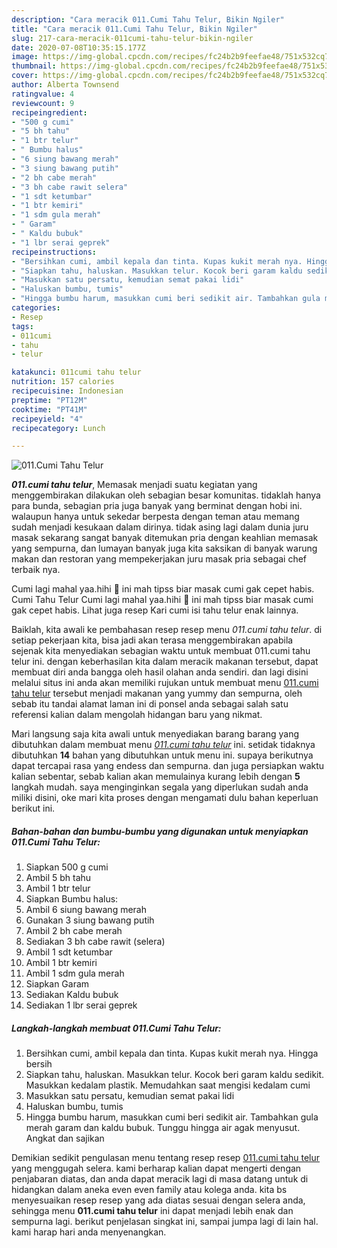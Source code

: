 ```yaml
---
description: "Cara meracik 011.Cumi Tahu Telur, Bikin Ngiler"
title: "Cara meracik 011.Cumi Tahu Telur, Bikin Ngiler"
slug: 217-cara-meracik-011cumi-tahu-telur-bikin-ngiler
date: 2020-07-08T10:35:15.177Z
image: https://img-global.cpcdn.com/recipes/fc24b2b9feefae48/751x532cq70/011cumi-tahu-telur-foto-resep-utama.jpg
thumbnail: https://img-global.cpcdn.com/recipes/fc24b2b9feefae48/751x532cq70/011cumi-tahu-telur-foto-resep-utama.jpg
cover: https://img-global.cpcdn.com/recipes/fc24b2b9feefae48/751x532cq70/011cumi-tahu-telur-foto-resep-utama.jpg
author: Alberta Townsend
ratingvalue: 4
reviewcount: 9
recipeingredient:
- "500 g cumi"
- "5 bh tahu"
- "1 btr telur"
- " Bumbu halus"
- "6 siung bawang merah"
- "3 siung bawang putih"
- "2 bh cabe merah"
- "3 bh cabe rawit selera"
- "1 sdt ketumbar"
- "1 btr kemiri"
- "1 sdm gula merah"
- " Garam"
- " Kaldu bubuk"
- "1 lbr serai geprek"
recipeinstructions:
- "Bersihkan cumi, ambil kepala dan tinta. Kupas kukit merah nya. Hingga bersih"
- "Siapkan tahu, haluskan. Masukkan telur. Kocok beri garam kaldu sedikit. Masukkan kedalam plastik. Memudahkan saat mengisi kedalam cumi"
- "Masukkan satu persatu, kemudian semat pakai lidi"
- "Haluskan bumbu, tumis"
- "Hingga bumbu harum, masukkan cumi beri sedikit air. Tambahkan gula merah garam dan kaldu bubuk. Tunggu hingga air agak menyusut. Angkat dan sajikan"
categories:
- Resep
tags:
- 011cumi
- tahu
- telur

katakunci: 011cumi tahu telur 
nutrition: 157 calories
recipecuisine: Indonesian
preptime: "PT12M"
cooktime: "PT41M"
recipeyield: "4"
recipecategory: Lunch

---
```



![011.Cumi Tahu Telur](https://img-global.cpcdn.com/recipes/fc24b2b9feefae48/751x532cq70/011cumi-tahu-telur-foto-resep-utama.jpg)

<b><i>011.cumi tahu telur</i></b>, Memasak menjadi suatu kegiatan yang menggembirakan dilakukan oleh sebagian besar komunitas. tidaklah hanya para bunda, sebagian pria juga banyak yang berminat dengan hobi ini. walaupun hanya untuk sekedar berpesta dengan teman atau memang sudah menjadi kesukaan dalam dirinya. tidak asing lagi dalam dunia juru masak sekarang sangat banyak ditemukan pria dengan keahlian memasak yang sempurna, dan lumayan banyak juga kita saksikan di banyak warung makan dan restoran yang mempekerjakan juru masak pria sebagai chef terbaik nya.

Cumi lagi mahal yaa.hihi 🤣 ini mah tipss biar masak cumi gak cepet habis. Cumi Tahu Telur Cumi lagi mahal yaa.hihi 🤣 ini mah tipss biar masak cumi gak cepet habis. Lihat juga resep Kari cumi isi tahu telur enak lainnya.

Baiklah, kita awali ke pembahasan resep resep menu <i>011.cumi tahu telur</i>. di setiap pekerjaan kita, bisa jadi akan terasa menggembirakan apabila sejenak kita menyediakan sebagian waktu untuk membuat 011.cumi tahu telur ini. dengan keberhasilan kita dalam meracik makanan tersebut, dapat membuat diri anda bangga oleh hasil olahan anda sendiri. dan lagi disini melalui situs ini anda akan memiliki rujukan untuk membuat menu <u>011.cumi tahu telur</u> tersebut menjadi makanan yang yummy dan sempurna, oleh sebab itu tandai alamat laman ini di ponsel anda sebagai salah satu referensi kalian dalam mengolah hidangan baru yang nikmat.


Mari langsung saja kita awali untuk menyediakan barang barang yang dibutuhkan dalam membuat menu <u><i>011.cumi tahu telur</i></u> ini. setidak tidaknya dibutuhkan <b>14</b> bahan yang dibutuhkan untuk menu ini. supaya berikutnya dapat tercapai rasa yang endess dan sempurna. dan juga persiapkan waktu kalian sebentar, sebab kalian akan memulainya kurang lebih dengan <b>5</b> langkah mudah. saya menginginkan segala yang diperlukan sudah anda miliki disini, oke mari kita proses dengan mengamati dulu bahan keperluan berikut ini.

<!--inarticleads1-->

##### Bahan-bahan dan bumbu-bumbu yang digunakan untuk menyiapkan 011.Cumi Tahu Telur:

1. Siapkan 500 g cumi
1. Ambil 5 bh tahu
1. Ambil 1 btr telur
1. Siapkan  Bumbu halus:
1. Ambil 6 siung bawang merah
1. Gunakan 3 siung bawang putih
1. Ambil 2 bh cabe merah
1. Sediakan 3 bh cabe rawit (selera)
1. Ambil 1 sdt ketumbar
1. Ambil 1 btr kemiri
1. Ambil 1 sdm gula merah
1. Siapkan  Garam
1. Sediakan  Kaldu bubuk
1. Sediakan 1 lbr serai geprek




<!--inarticleads2-->

##### Langkah-langkah membuat 011.Cumi Tahu Telur:

1. Bersihkan cumi, ambil kepala dan tinta. Kupas kukit merah nya. Hingga bersih
1. Siapkan tahu, haluskan. Masukkan telur. Kocok beri garam kaldu sedikit. Masukkan kedalam plastik. Memudahkan saat mengisi kedalam cumi
1. Masukkan satu persatu, kemudian semat pakai lidi
1. Haluskan bumbu, tumis
1. Hingga bumbu harum, masukkan cumi beri sedikit air. Tambahkan gula merah garam dan kaldu bubuk. Tunggu hingga air agak menyusut. Angkat dan sajikan




Demikian sedikit pengulasan menu tentang resep resep <u>011.cumi tahu telur</u> yang menggugah selera. kami berharap kalian dapat mengerti dengan penjabaran diatas, dan anda dapat meracik lagi di masa datang untuk di hidangkan dalam aneka even even family atau kolega anda. kita bs menyesuaikan resep resep yang ada diatas sesuai dengan selera anda, sehingga menu <b>011.cumi tahu telur</b> ini dapat menjadi lebih enak dan sempurna lagi. berikut penjelasan singkat ini, sampai jumpa lagi di lain hal. kami harap hari anda menyenangkan.
